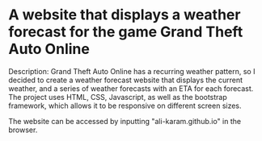 # A website that displays a weather forecast for the game Grand Theft Auto Online

Description:
Grand Theft Auto Online has a recurring weather pattern, so I decided to create a weather forecast website that displays
the current weather, and a series of weather forecasts with an ETA for each forecast. The project uses HTML, CSS, Javascript,
as well as the bootstrap framework, which allows it to be responsive on different screen sizes.

The website can be accessed by inputting "ali-karam.github.io" in the browser.

